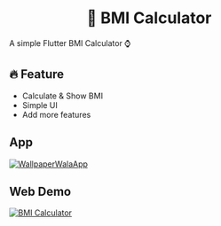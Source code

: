<h1 align="center"> 🧮 BMI Calculator</h1>

A simple Flutter BMI Calculator ⌚

<h2>🔥 Feature</h2>

- Calculate & Show BMI
- Simple UI
- Add more features


## App 
[![WallpaperWalaApp](https://img.shields.io/badge/Apk-WallpaperApp-informational?style=flat&logo=Android&color=ffcc00)]()


## Web Demo
[![BMI Calculator](https://img.shields.io/badge/Web-WallpaperApp-informational?style=flat&logo=flutter&color=673ab7)](https://diphire.github.io/BMI/#/)
